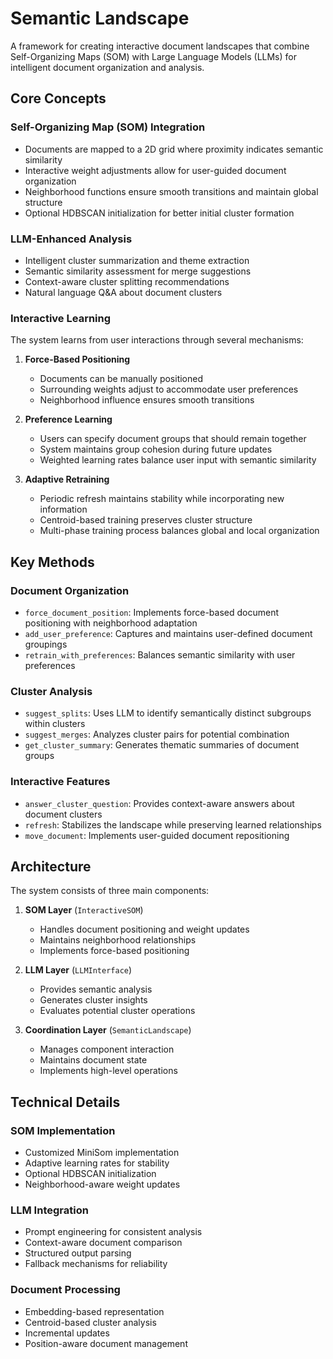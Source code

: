 # Semantic Landscape

A framework for creating interactive document landscapes that combine Self-Organizing Maps (SOM) with Large Language Models (LLMs) for intelligent document organization and analysis.

## Core Concepts

### Self-Organizing Map (SOM) Integration

- Documents are mapped to a 2D grid where proximity indicates semantic similarity
- Interactive weight adjustments allow for user-guided document organization
- Neighborhood functions ensure smooth transitions and maintain global structure
- Optional HDBSCAN initialization for better initial cluster formation

### LLM-Enhanced Analysis

- Intelligent cluster summarization and theme extraction
- Semantic similarity assessment for merge suggestions
- Context-aware cluster splitting recommendations
- Natural language Q&A about document clusters

### Interactive Learning

The system learns from user interactions through several mechanisms:

1. **Force-Based Positioning**
   - Documents can be manually positioned
   - Surrounding weights adjust to accommodate user preferences
   - Neighborhood influence ensures smooth transitions

2. **Preference Learning**
   - Users can specify document groups that should remain together
   - System maintains group cohesion during future updates
   - Weighted learning rates balance user input with semantic similarity

3. **Adaptive Retraining**
   - Periodic refresh maintains stability while incorporating new information
   - Centroid-based training preserves cluster structure
   - Multi-phase training process balances global and local organization

## Key Methods

### Document Organization

- `force_document_position`: Implements force-based document positioning with neighborhood adaptation
- `add_user_preference`: Captures and maintains user-defined document groupings
- `retrain_with_preferences`: Balances semantic similarity with user preferences

### Cluster Analysis

- `suggest_splits`: Uses LLM to identify semantically distinct subgroups within clusters
- `suggest_merges`: Analyzes cluster pairs for potential combination
- `get_cluster_summary`: Generates thematic summaries of document groups

### Interactive Features

- `answer_cluster_question`: Provides context-aware answers about document clusters
- `refresh`: Stabilizes the landscape while preserving learned relationships
- `move_document`: Implements user-guided document repositioning

## Architecture

The system consists of three main components:

1. **SOM Layer** (`InteractiveSOM`)
   - Handles document positioning and weight updates
   - Maintains neighborhood relationships
   - Implements force-based positioning

2. **LLM Layer** (`LLMInterface`)
   - Provides semantic analysis
   - Generates cluster insights
   - Evaluates potential cluster operations

3. **Coordination Layer** (`SemanticLandscape`)
   - Manages component interaction
   - Maintains document state
   - Implements high-level operations

## Technical Details

### SOM Implementation

- Customized MiniSom implementation
- Adaptive learning rates for stability
- Optional HDBSCAN initialization
- Neighborhood-aware weight updates

### LLM Integration

- Prompt engineering for consistent analysis
- Context-aware document comparison
- Structured output parsing
- Fallback mechanisms for reliability

### Document Processing

- Embedding-based representation
- Centroid-based cluster analysis
- Incremental updates
- Position-aware document management

